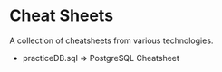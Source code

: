 # Cheat Sheets
A collection of cheatsheets from various technologies.
- practiceDB.sql => PostgreSQL Cheatsheet
